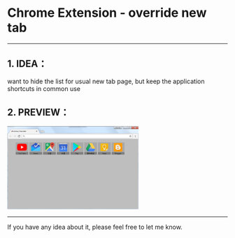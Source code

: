# Chrome Extension - override new tab

------
## 1. IDEA：
want to hide the list for usual new tab page,
but keep the application shortcuts in common use

## 2. PREVIEW：
<img src="https://github.com/tracyxxlee/EmptyNewTab/blob/master/screenshots/screenshot.png" width="300">

------
If you have any idea about it, please feel free to let me know.
